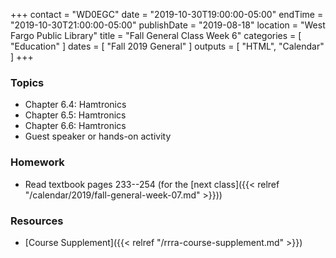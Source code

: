 +++
contact = "WD0EGC"
date = "2019-10-30T19:00:00-05:00"
endTime = "2019-10-30T21:00:00-05:00"
publishDate = "2019-08-18"
location = "West Fargo Public Library"
title = "Fall General Class Week 6"
categories = [ "Education" ]
dates = [ "Fall 2019 General" ]
outputs = [ "HTML", "Calendar" ]
+++
### Topics

* Chapter 6.4: Hamtronics
* Chapter 6.5: Hamtronics
* Chapter 6.6: Hamtronics
* Guest speaker or hands-on activity

### Homework

* Read textbook pages 233--254 (for the [next class]({{< relref "/calendar/2019/fall-general-week-07.md" >}}))

### Resources

* [Course Supplement]({{< relref "/rrra-course-supplement.md" >}})

